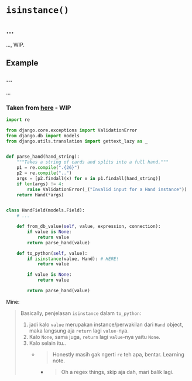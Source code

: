 # `isinstance()`

## ...

..., WIP.

## Example

### ...

...

### Taken from [here](https://docs.djangoproject.com/en/5.0/howto/custom-model-fields/#useful-methods) - WIP

```python
import re

from django.core.exceptions import ValidationError
from django.db import models
from django.utils.translation import gettext_lazy as _


def parse_hand(hand_string):
    """Takes a string of cards and splits into a full hand."""
    p1 = re.compile(".{26}")
    p2 = re.compile("..")
    args = [p2.findall(x) for x in p1.findall(hand_string)]
    if len(args) != 4:
        raise ValidationError(_("Invalid input for a Hand instance"))
    return Hand(*args)


class HandField(models.Field):
    # ...

    def from_db_value(self, value, expression, connection):
        if value is None:
            return value
        return parse_hand(value)

    def to_python(self, value):
        if isinstance(value, Hand): # HERE!
            return value

        if value is None:
            return value

        return parse_hand(value)
```

Mine:
> Basically, penjelasan `isinstance` dalam `to_python`:
> 1. jadi kalo `value` merupakan instance/perwakilan dari `Hand` object, maka langsung aja `return` lagi `value`-nya.
> 2. Kalo `None`, sama juga, `return` lagi `value`-nya yaitu `None`.
> 3. Kalo selain itu..
>    - > Honestly masih gak ngerti `re` teh apa, bentar. Learning note.
>      - > Oh a regex things, skip aja dah, mari balik lagi.
